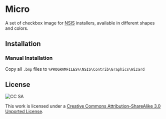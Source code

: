# Micro

A set of checkbox image for [NSIS][1] installers, available in different shapes and colors.

## Installation

### Manual Installation

Copy all `.bmp` files to `%PROGRAMFILES%\NSIS\Contrib\Graphics\Wizard`

## License

![CC SA](http://i.creativecommons.org/l/by-sa/3.0/88x31.png)

This work is licensed under a [Creative Commons Attribution-ShareAlike 3.0 Unported License][2].

[1]: http://nsis.sourceforge.net
[2]: http://creativecommons.org/licenses/by-sa/3.0/deed